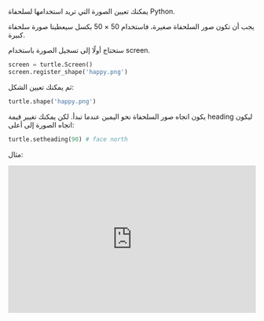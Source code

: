 يمكنك تعيين الصورة التي تريد استخدامها لسلحفاة Python. 

يجب أن تكون صور السلحفاة صغيرة، فاستخدام 50 × 50 بكسل سيعطينا صورة سلحفاة كبيرة. 

ستحتاج أولًا إلى تسجيل الصورة باستخدام screen. 

```python
screen = turtle.Screen()
screen.register_shape('happy.png') 
```

ثم يمكنك تعيين الشكل:

```python
turtle.shape('happy.png')
```

يكون اتجاه صور السلحفاة نحو اليمين عندما تبدأ. لكن يمكنك تغيير قيمة heading ليكون اتجاه الصورة إلى أعلى:

```python
turtle.setheading(90) # face north
```

مثال:
<iframe src="https://trinket.io/embed/python/5f68ef3fd7?start=result" width="100%" height="300" frameborder="0" marginwidth="0" marginheight="0" allowfullscreen></iframe>

